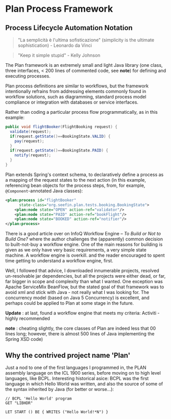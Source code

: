 # Plan Process Framework
## Process Lifecycle Automation Notation
> "La semplicità è l'ultima sofisticazione" (simplicity is the ultimate sophistication) - Leonardo da Vinci

> "Keep it simple stupid" - Kelly Johnson

The Plan framework is an extremely small and light Java library (one class, three interfaces, < 200 lines of commented 
code, see **note**) for defining and executing processes.

Plan process definitions are similar to workflows, but the framework intentionally refrains from addressing elements 
commonly found in workflow solutions, such as diagramming, standard process model compliance or integration with 
databases or service interfaces.

Rather than coding a particular process flow programmatically, as in this example: 
```java
public void flightBooker(FlightBooking request) {
  validate(request);
  if(request.getState()==BookingState.VALID) {
    pay(request);
  }
  if(request.getState()==BookingState.PAID) { 
    notify(request);
  }
}
```
Plan extends Spring's context schema, to declaratively define a process as a mapping of the request 
states to the next action (in this example, referencing bean objects for the process steps, from, 
for example, `@Component`-annotated Java classes):

```xml
<plan:process id="flightBooker" 
      state-class="org.seefin.plan.tests.booking.BookingState">
    <plan:node state="OPEN" action-ref="validator"/>
    <plan:node state="PAID" action-ref="bookFlight"/>
    <plan:node state="BOOKED" action-ref="notifier"/>
</plan:process>
```
There is a good article over on InfoQ Workflow Engine – _To Build or Not to Build One?_ where the author challenges 
the (apparently) common decision to built-not-buy a workflow engine. One of the main reasons for building is given as 
we only have very basic requirements, a very simple state machine. A workflow engine is overkill. and the reader 
encouraged to spent time getting to understand a workflow engine, first.

Well, I followed that advice, I downloaded innumerable projects, resolved un-resolvable jar dependencies, but all the 
projects were either dead, or far, far bigger in scope and complexity than what I wanted. One exception was Apache 
ServiceMix BeanFlow, but the stated goal of that framework was to avoid xml and stick with Java - not really what I was 
looking for. The concurrency model (based on Java 5 Concurrency) is excellent, and perhaps could be applied to Plan at
some stage in the future.

**Update** : at last, found a workflow engine that meets my criteria: Activiti - highly recommended

**note** : cheating slightly, the core classes of Plan are indeed less that 00 lines long; however, there is almost 
500 lines of Java implementing the Spring XSD code)

## Why the contrived project name 'Plan'
Just a nod to one of the first languages I programmed in, the PLAN assembly language on the ICL 1900 series, before 
moving on to high level languages, like BCPL. Interesting historical asice: BCPL was the first language in which Hello 
World was written, and also the source of some of the syntax inherited by Java (for better or worse...): 
```bcpl
// BCPL 'Hello World' program
GET "LIBHDR"

LET START () BE { WRITES ("Hello World!*N") }
```